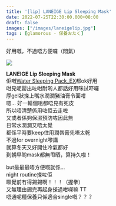 ```yaml
---
title: '[lip] LANEIGE Lip Sleeping Mask'
date: 2022-07-25T22:30:00.000+08:00
draft: false
images: ["/images/laneigelip.jpg"]
tags : [glamorous - 保養おたく]
---
```


好用嘅，不過唔方便囉（悶氣）  

![](/images/laneigelip.jpg)

**LANEIGE Lip Sleeping Mask**  
佢嘅[Water Sleeping Pack_EX](https://hidie.net/laneigeex/)都ok好用  
咁見呢罌出咗咁耐啲人都話好用咪試吓囉  
厚gel狀搽上嘴水潤潤豬油膏令面咁  
嗯... 好一輪個咀都唔見有死皮  
所以唔清楚係用咗佢去走咗  
又或者係夠保濕預防咗因此無  
日常水潤潤又唔太覺  
都係平時要keep住用潤唇膏先唔太乾  
不過for overnight嚟講  
就算冬天又好開住冷氣都好  
到朝早啲mask都無甩晒，算持久啦！  
  
but最最最唔方便嘅就係...  
night routine搽咗佢  
瞓覺前冇得錫錫啊！！！（握拳）  
又無理由錫完再起身搽過咁㗎嘛 TT  
唔通呢種保養只係適合single嘅？？？  
